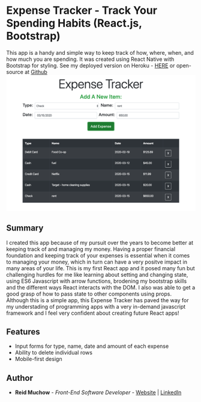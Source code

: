 # Expense Tracker - Track Your Spending Habits (React.js, Bootstrap)

This app is a handy and simple way to keep track of how, where, when, and how much you are spending.  It was created using React Native with Bootstrap for styling.  See my deployed version on Heroku - [HERE](https://reid-expense-tracker.herokuapp.com/) or open-source at [Github](https://github.com/ram071985/expense-tracker)
![](expense_tracker.png)

## Summary

I created this app because of my pursuit over the years to become better at keeping track of and managing my money.  Having a proper financial foundation and keeping track of your expenses is essential when it comes to managing your money, which in turn can have a very positve impact in many areas of your life.  This is my first React app and it posed many fun but challenging hurdles for me like learning about setting and changing state, using ES6 Javascript with arrow functions, brodening my bootstrap skills and the different ways React interacts with the DOM.  I also was able to get a good grasp of how to pass state to other components using props.  Although this is a simple app, this Expense Tracker has paved the way for my understading of programming apps with a very in-demand javascript framework and I feel very confident about creating future React apps!

## Features

- Input forms for type, name, date and amount of each expense
- Ability to delete individual rows
- Mobile-first design 


## Author 

* **Reid Muchow** - *Front-End Software Developer* - [Website](https://www.reidmuchow.com) | [LinkedIn](https://www.linkedin.com/in/reidmuchow/)
